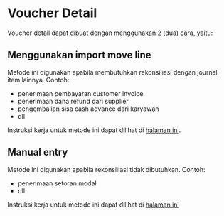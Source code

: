 # Voucher Detail

Voucher detail dapat dibuat dengan menggunakan 2 (dua) cara, yaitu:

## Menggunakan import move line

Metode ini digunakan apabila membutuhkan rekonsiliasi dengan journal item lainnya. Contoh:

* penerimaan pembayaran customer invoice
* penerimaan dana refund dari supplier
* pengembalian sisa cash advance dari karyawan
* dll

Instruksi kerja untuk metode ini dapat dilihat di [halaman ini](./membuat-detail-import.md).

## Manual entry

Metode ini digunakan apabila rekonsiliasi tidak dibutuhkan. Contoh:

* penerimaan setoran modal
* dll.

Instruksi kerja untuk metode ini dapat dilihat di [halaman ini](./membuat-detail-import.md)
